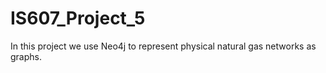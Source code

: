 # IS607_Project_5
In this project we use Neo4j to represent physical natural gas networks as graphs.